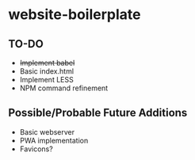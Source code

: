 # website-boilerplate

## TO-DO

- ~~Implement babel~~
- Basic index.html
- Implement LESS
- NPM command refinement

## Possible/Probable Future Additions

- Basic webserver
- PWA implementation
- Favicons?
